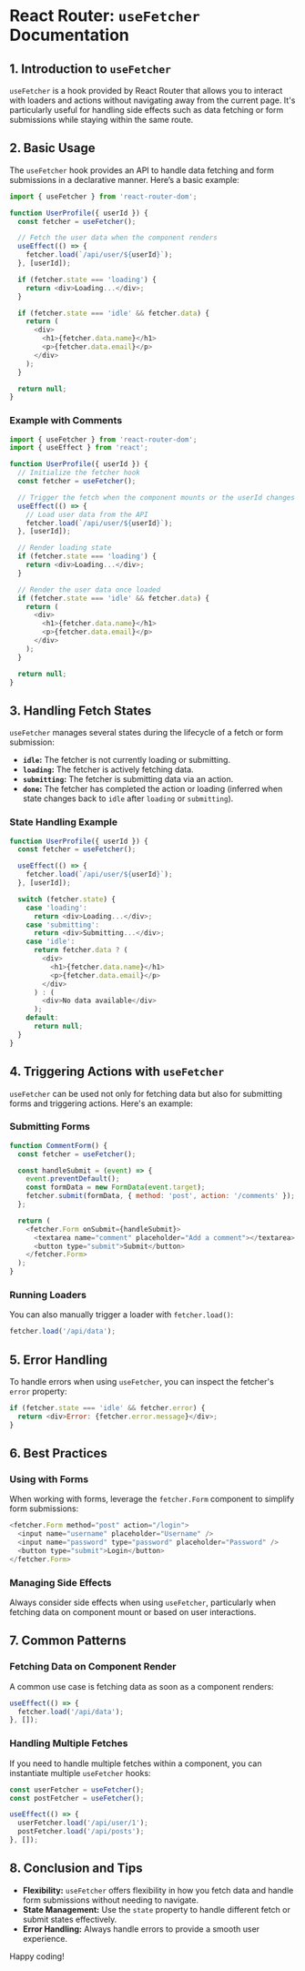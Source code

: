 
# React Router: `useFetcher` Documentation

## 1. Introduction to `useFetcher`

`useFetcher` is a hook provided by React Router that allows you to interact with loaders and actions without navigating away from the current page. It's particularly useful for handling side effects such as data fetching or form submissions while staying within the same route.

## 2. Basic Usage

The `useFetcher` hook provides an API to handle data fetching and form submissions in a declarative manner. Here’s a basic example:

```javascript
import { useFetcher } from 'react-router-dom';

function UserProfile({ userId }) {
  const fetcher = useFetcher();

  // Fetch the user data when the component renders
  useEffect(() => {
    fetcher.load(`/api/user/${userId}`);
  }, [userId]);

  if (fetcher.state === 'loading') {
    return <div>Loading...</div>;
  }

  if (fetcher.state === 'idle' && fetcher.data) {
    return (
      <div>
        <h1>{fetcher.data.name}</h1>
        <p>{fetcher.data.email}</p>
      </div>
    );
  }

  return null;
}
```

### Example with Comments

```javascript
import { useFetcher } from 'react-router-dom';
import { useEffect } from 'react';

function UserProfile({ userId }) {
  // Initialize the fetcher hook
  const fetcher = useFetcher();

  // Trigger the fetch when the component mounts or the userId changes
  useEffect(() => {
    // Load user data from the API
    fetcher.load(`/api/user/${userId}`);
  }, [userId]);

  // Render loading state
  if (fetcher.state === 'loading') {
    return <div>Loading...</div>;
  }

  // Render the user data once loaded
  if (fetcher.state === 'idle' && fetcher.data) {
    return (
      <div>
        <h1>{fetcher.data.name}</h1>
        <p>{fetcher.data.email}</p>
      </div>
    );
  }

  return null;
}
```

## 3. Handling Fetch States

`useFetcher` manages several states during the lifecycle of a fetch or form submission:

- **`idle`:** The fetcher is not currently loading or submitting.
- **`loading`:** The fetcher is actively fetching data.
- **`submitting`:** The fetcher is submitting data via an action.
- **`done`:** The fetcher has completed the action or loading (inferred when state changes back to `idle` after `loading` or `submitting`).

### State Handling Example

```javascript
function UserProfile({ userId }) {
  const fetcher = useFetcher();

  useEffect(() => {
    fetcher.load(`/api/user/${userId}`);
  }, [userId]);

  switch (fetcher.state) {
    case 'loading':
      return <div>Loading...</div>;
    case 'submitting':
      return <div>Submitting...</div>;
    case 'idle':
      return fetcher.data ? (
        <div>
          <h1>{fetcher.data.name}</h1>
          <p>{fetcher.data.email}</p>
        </div>
      ) : (
        <div>No data available</div>
      );
    default:
      return null;
  }
}
```

## 4. Triggering Actions with `useFetcher`

`useFetcher` can be used not only for fetching data but also for submitting forms and triggering actions. Here's an example:

### Submitting Forms

```javascript
function CommentForm() {
  const fetcher = useFetcher();

  const handleSubmit = (event) => {
    event.preventDefault();
    const formData = new FormData(event.target);
    fetcher.submit(formData, { method: 'post', action: '/comments' });
  };

  return (
    <fetcher.Form onSubmit={handleSubmit}>
      <textarea name="comment" placeholder="Add a comment"></textarea>
      <button type="submit">Submit</button>
    </fetcher.Form>
  );
}
```

### Running Loaders

You can also manually trigger a loader with `fetcher.load()`:

```javascript
fetcher.load('/api/data');
```

## 5. Error Handling

To handle errors when using `useFetcher`, you can inspect the fetcher's `error` property:

```javascript
if (fetcher.state === 'idle' && fetcher.error) {
  return <div>Error: {fetcher.error.message}</div>;
}
```

## 6. Best Practices

### Using with Forms

When working with forms, leverage the `fetcher.Form` component to simplify form submissions:

```javascript
<fetcher.Form method="post" action="/login">
  <input name="username" placeholder="Username" />
  <input name="password" type="password" placeholder="Password" />
  <button type="submit">Login</button>
</fetcher.Form>
```

### Managing Side Effects

Always consider side effects when using `useFetcher`, particularly when fetching data on component mount or based on user interactions.

## 7. Common Patterns

### Fetching Data on Component Render

A common use case is fetching data as soon as a component renders:

```javascript
useEffect(() => {
  fetcher.load('/api/data');
}, []);
```

### Handling Multiple Fetches

If you need to handle multiple fetches within a component, you can instantiate multiple `useFetcher` hooks:

```javascript
const userFetcher = useFetcher();
const postFetcher = useFetcher();

useEffect(() => {
  userFetcher.load('/api/user/1');
  postFetcher.load('/api/posts');
}, []);
```

## 8. Conclusion and Tips

- **Flexibility:** `useFetcher` offers flexibility in how you fetch data and handle form submissions without needing to navigate.
- **State Management:** Use the `state` property to handle different fetch or submit states effectively.
- **Error Handling:** Always handle errors to provide a smooth user experience.

Happy coding!
